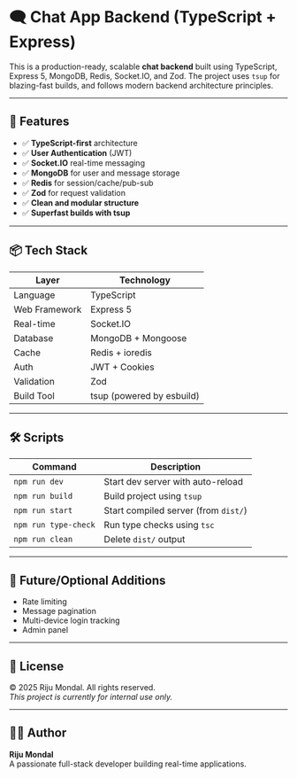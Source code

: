 # 🗨️ Chat App Backend (TypeScript + Express)

This is a production-ready, scalable **chat backend** built using TypeScript, Express 5, MongoDB, Redis, Socket.IO, and Zod. The project uses `tsup` for blazing-fast builds, and follows modern backend architecture principles.

---

## 🚀 Features

- ✅ **TypeScript-first** architecture
- ✅ **User Authentication** (JWT)
- ✅ **Socket.IO** real-time messaging
- ✅ **MongoDB** for user and message storage
- ✅ **Redis** for session/cache/pub-sub
- ✅ **Zod** for request validation
- ✅ **Clean and modular structure**
- ✅ **Superfast builds with tsup**

---

## 📦 Tech Stack

| Layer         | Technology                |
| ------------- | ------------------------- |
| Language      | TypeScript                |
| Web Framework | Express 5                 |
| Real-time     | Socket.IO                 |
| Database      | MongoDB + Mongoose        |
| Cache         | Redis + ioredis           |
| Auth          | JWT + Cookies             |
| Validation    | Zod                       |
| Build Tool    | tsup (powered by esbuild) |

---

## 🛠️ Scripts

| Command              | Description                          |
| -------------------- | ------------------------------------ |
| `npm run dev`        | Start dev server with auto-reload    |
| `npm run build`      | Build project using `tsup`           |
| `npm run start`      | Start compiled server (from `dist/`) |
| `npm run type-check` | Run type checks using `tsc`          |
| `npm run clean`      | Delete `dist/` output                |

---

## 🧪 Future/Optional Additions

- Rate limiting
- Message pagination
- Multi-device login tracking
- Admin panel

---

## 📜 License

© 2025 Riju Mondal. All rights reserved.  
_This project is currently for internal use only._

---

## 🙋‍♂️ Author

**Riju Mondal**  
A passionate full-stack developer building real-time applications.
